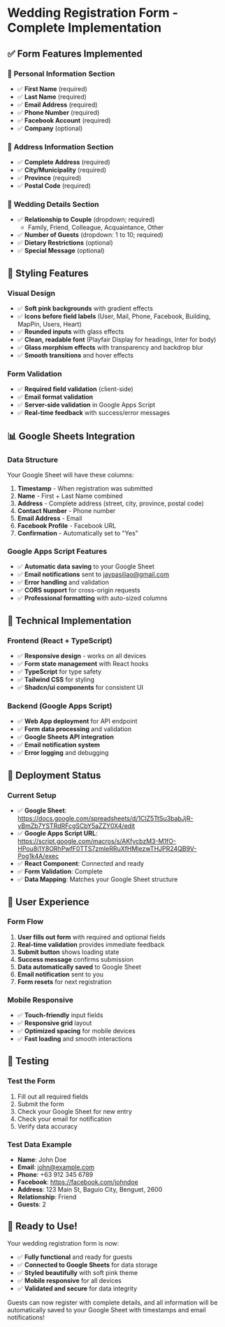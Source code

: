 # Wedding Registration Form - Complete Implementation

## ✅ **Form Features Implemented**

### 🧍 **Personal Information Section**
- ✅ **First Name** (required)
- ✅ **Last Name** (required) 
- ✅ **Email Address** (required)
- ✅ **Phone Number** (required)
- ✅ **Facebook Account** (required)
- ✅ **Company** (optional)

### 🏡 **Address Information Section**
- ✅ **Complete Address** (required)
- ✅ **City/Municipality** (required)
- ✅ **Province** (required)
- ✅ **Postal Code** (required)

### 💍 **Wedding Details Section**
- ✅ **Relationship to Couple** (dropdown; required)
  - Family, Friend, Colleague, Acquaintance, Other
- ✅ **Number of Guests** (dropdown: 1 to 10; required)
- ✅ **Dietary Restrictions** (optional)
- ✅ **Special Message** (optional)

## 🎨 **Styling Features**

### **Visual Design**
- ✅ **Soft pink backgrounds** with gradient effects
- ✅ **Icons before field labels** (User, Mail, Phone, Facebook, Building, MapPin, Users, Heart)
- ✅ **Rounded inputs** with glass effects
- ✅ **Clean, readable font** (Playfair Display for headings, Inter for body)
- ✅ **Glass morphism effects** with transparency and backdrop blur
- ✅ **Smooth transitions** and hover effects

### **Form Validation**
- ✅ **Required field validation** (client-side)
- ✅ **Email format validation**
- ✅ **Server-side validation** in Google Apps Script
- ✅ **Real-time feedback** with success/error messages

## 📊 **Google Sheets Integration**

### **Data Structure**
Your Google Sheet will have these columns:
1. **Timestamp** - When registration was submitted
2. **Name** - First + Last Name combined
3. **Address** - Complete address (street, city, province, postal code)
4. **Contact Number** - Phone number
5. **Email Address** - Email
6. **Facebook Profile** - Facebook URL
7. **Confirmation** - Automatically set to "Yes"

### **Google Apps Script Features**
- ✅ **Automatic data saving** to your Google Sheet
- ✅ **Email notifications** sent to jaypasiliao@gmail.com
- ✅ **Error handling** and validation
- ✅ **CORS support** for cross-origin requests
- ✅ **Professional formatting** with auto-sized columns

## 🔧 **Technical Implementation**

### **Frontend (React + TypeScript)**
- ✅ **Responsive design** - works on all devices
- ✅ **Form state management** with React hooks
- ✅ **TypeScript** for type safety
- ✅ **Tailwind CSS** for styling
- ✅ **Shadcn/ui components** for consistent UI

### **Backend (Google Apps Script)**
- ✅ **Web App deployment** for API endpoint
- ✅ **Form data processing** and validation
- ✅ **Google Sheets API integration**
- ✅ **Email notification system**
- ✅ **Error logging** and debugging

## 🚀 **Deployment Status**

### **Current Setup**
- ✅ **Google Sheet**: https://docs.google.com/spreadsheets/d/1ClZ5TtSu3babJjR-yBmZb7YSTRdRFcgSCbY5aZZY0X4/edit
- ✅ **Google Apps Script URL**: https://script.google.com/macros/s/AKfycbzM3-M1fO-HPou8i1Y8ORhPwfF0TTS7zmIeRRuXfHMlezwTHJPR24QB9V-Pog1k4A/exec
- ✅ **React Component**: Connected and ready
- ✅ **Form Validation**: Complete
- ✅ **Data Mapping**: Matches your Google Sheet structure

## 🎯 **User Experience**

### **Form Flow**
1. **User fills out form** with required and optional fields
2. **Real-time validation** provides immediate feedback
3. **Submit button** shows loading state
4. **Success message** confirms submission
5. **Data automatically saved** to Google Sheet
6. **Email notification** sent to you
7. **Form resets** for next registration

### **Mobile Responsive**
- ✅ **Touch-friendly** input fields
- ✅ **Responsive grid** layout
- ✅ **Optimized spacing** for mobile devices
- ✅ **Fast loading** and smooth interactions

## 📱 **Testing**

### **Test the Form**
1. Fill out all required fields
2. Submit the form
3. Check your Google Sheet for new entry
4. Check your email for notification
5. Verify data accuracy

### **Test Data Example**
- **Name**: John Doe
- **Email**: john@example.com
- **Phone**: +63 912 345 6789
- **Facebook**: https://facebook.com/johndoe
- **Address**: 123 Main St, Baguio City, Benguet, 2600
- **Relationship**: Friend
- **Guests**: 2

## 🎉 **Ready to Use!**

Your wedding registration form is now:
- ✅ **Fully functional** and ready for guests
- ✅ **Connected to Google Sheets** for data storage
- ✅ **Styled beautifully** with soft pink theme
- ✅ **Mobile responsive** for all devices
- ✅ **Validated and secure** for data integrity

Guests can now register with complete details, and all information will be automatically saved to your Google Sheet with timestamps and email notifications! 